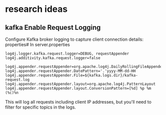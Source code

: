 # research ideas

## kafka Enable Request Logging
Configure Kafka broker logging to capture client connection details: properties# In server.properties
```
log4j.logger.kafka.request.logger=DEBUG, requestAppender
log4j.additivity.kafka.request.logger=false

log4j.appender.requestAppender=org.apache.log4j.DailyRollingFileAppender
log4j.appender.requestAppender.DatePattern='.'yyyy-MM-dd-HH
log4j.appender.requestAppender.File=${kafka.logs.dir}/kafka-request.log
log4j.appender.requestAppender.layout=org.apache.log4j.PatternLayout
log4j.appender.requestAppender.layout.ConversionPattern=[%d] %p %m (%c)%n
```
This will log all requests including client IP addresses, but you'll need to filter for specific topics in the logs.

